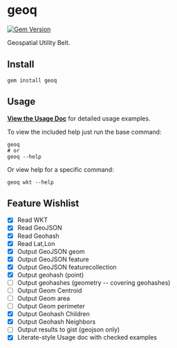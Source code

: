 # geoq

[![Gem Version](https://badge.fury.io/rb/geoq.svg)](https://badge.fury.io/rb/geoq)

Geospatial Utility Belt.

## Install

```
gem install geoq
```

## Usage

**[View the Usage Doc](https://github.com/worace/geoq/blob/master/usage.md)** for detailed usage examples.

To view the included help just run the base command:

```
geoq
# or
geoq --help
```

Or view help for a specific command:

```
geoq wkt --help
```

## Feature Wishlist

* [X] Read WKT
* [X] Read GeoJSON
* [X] Read Geohash
* [X] Read Lat,Lon
* [X] Output GeoJSON geom
* [X] Output GeoJSON feature
* [X] Output GeoJSON featurecollection
* [X] Output geohash (point)
* [ ] Output geohashes (geometry -- covering geohashes)
* [ ] Output Geom Centroid
* [ ] Output Geom area
* [ ] Output Geom perimeter
* [X] Output Geohash Children
* [X] Output Geohash Neighbors
* [ ] Output results to gist (geojson only)
* [X] Literate-style Usage doc with checked examples
